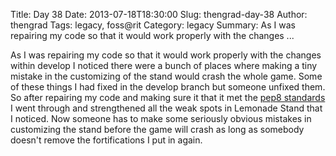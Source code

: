 Title: Day 38
Date: 2013-07-18T18:30:00
Slug: thengrad-day-38
Author: thengrad
Tags: legacy, foss@rit
Category: legacy
Summary: As I was repairing my code so that it would work properly with the changes ... 

As I was repairing my code so that it would work properly with the changes
within develop I noticed there were a bunch of places where making a tiny
mistake in the customizing of the stand would crash the whole game. Some of
these things I had fixed in the develop branch but someone unfixed them. So
after repairing my code and making sure it that it met the [pep8
standards](http://www.python.org/dev/peps/pep-0008/) I went through and
strengthened all the weak spots in Lemonade Stand that I noticed. Now someone
has to make some seriously obvious mistakes in customizing the stand before
the game will crash as long as somebody doesn't remove the fortifications I
put in again.

